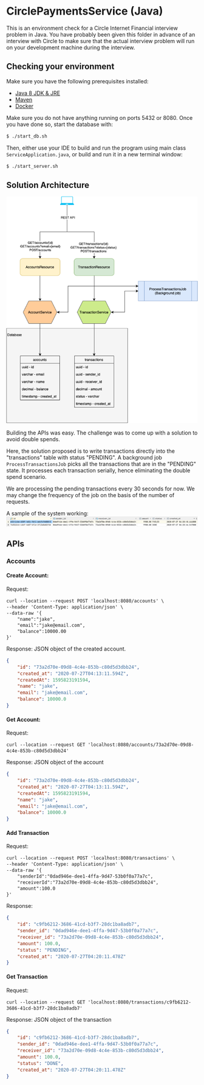 # CirclePaymentsService (Java)

This is an environment check for a Circle Internet Financial interview problem in Java.  You have probably been given this folder in advance of an interview with Circle to make sure that the actual interview problem will run on your development machine during the interview.


## Checking your environment

Make sure you have the following prerequisites installed:
  - [Java 8 JDK & JRE](https://docs.oracle.com/javase/8/docs/technotes/guides/install/install_overview.html)
  - [Maven](https://maven.apache.org/install.html)
  - [Docker](https://docs.docker.com/install/)

Make sure you do not have anything running on ports 5432 or 8080.  Once you have done so, start the database with:
```bash
$ ./start_db.sh
```

Then, either use your IDE to build and run the program using main class `ServiceApplication.java`, or build and run it in a new terminal window:
```bash
$ ./start_server.sh
```

## Solution Architecture
![architecture](img/arch.png?raw=true "Architecture")

Building the APIs was easy.
The challenge was to come up with a solution to avoid double spends.

Here, the solution proposed is to write transactions directly into the "transactions" table with status "PENDING".
A background job `ProcessTransactionsJob` picks all the transactions that are in the "PENDING" state.
It processes each transaction serially, hence eliminating the double spend scenario.

We are processing the pending transactions every 30 seconds for now.
We may change the frequency of the job on the basis of the number of requests.

A sample of the system working: 
![Double Spend Example](img/doubleSpendScene.png?raw=true "Double Spend Example")
## APIs

### Accounts
#### Create Account:
Request: 
```shell script
curl --location --request POST 'localhost:8080/accounts' \
--header 'Content-Type: application/json' \
--data-raw '{
    "name":"jake",
    "email":"jake@email.com",
    "balance":10000.00
}'
```
Response: JSON object of the created account.
```json
{
    "id": "73a2d70e-09d8-4c4e-853b-c80d5d3dbb24",
    "created_at": "2020-07-27T04:13:11.594Z",
    "createdAt": 1595823191594,
    "name": "jake",
    "email": "jake@email.com",
    "balance": 10000.0
}
```

#### Get Account:
Request:  
```shell script
curl --location --request GET 'localhost:8080/accounts/73a2d70e-09d8-4c4e-853b-c80d5d3dbb24'
```

Response: JSON object of the account
```json
{
    "id": "73a2d70e-09d8-4c4e-853b-c80d5d3dbb24",
    "created_at": "2020-07-27T04:13:11.594Z",
    "createdAt": 1595823191594,
    "name": "jake",
    "email": "jake@email.com",
    "balance": 10000.0
}
```

#### Add Transaction
Request: 
```shell script
curl --location --request POST 'localhost:8080/transactions' \
--header 'Content-Type: application/json' \
--data-raw '{
    "senderId":"0dad946e-dee1-4ffa-9d47-53b0f0a77a7c",
    "receiverId":"73a2d70e-09d8-4c4e-853b-c80d5d3dbb24",
    "amount":100.0
}'
```
Response:
```json
{
    "id": "c9fb6212-3686-41cd-b3f7-28dc1ba8adb7",
    "sender_id": "0dad946e-dee1-4ffa-9d47-53b0f0a77a7c",
    "receiver_id": "73a2d70e-09d8-4c4e-853b-c80d5d3dbb24",
    "amount": 100.0,
    "status": "PENDING",
    "created_at": "2020-07-27T04:20:11.478Z"
}
```
#### Get Transaction
Request:
```shell script
curl --location --request GET 'localhost:8080/transactions/c9fb6212-3686-41cd-b3f7-28dc1ba8adb7'
```
Response: JSON object of the transaction
```json
{
    "id": "c9fb6212-3686-41cd-b3f7-28dc1ba8adb7",
    "sender_id": "0dad946e-dee1-4ffa-9d47-53b0f0a77a7c",
    "receiver_id": "73a2d70e-09d8-4c4e-853b-c80d5d3dbb24",
    "amount": 100.0,
    "status": "DONE",
    "created_at": "2020-07-27T04:20:11.478Z"
}
``` 